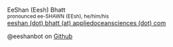 EeShan (Eesh) Bhatt \
<sup>pronounced ee-SHAWN (EEsh), he/him/his</sup>\
[eeshan (dot) bhatt (at) appliedoceansciences (dot) com](mailto:eeshan.bhatt@appliedoceansciences.com)

@eeshanbot on [Github](https://www.github.com/eeshanbot)